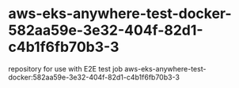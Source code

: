 # aws-eks-anywhere-test-docker-582aa59e-3e32-404f-82d1-c4b1f6fb70b3-3
repository for use with E2E test job aws-eks-anywhere-test-docker:582aa59e-3e32-404f-82d1-c4b1f6fb70b3-3
